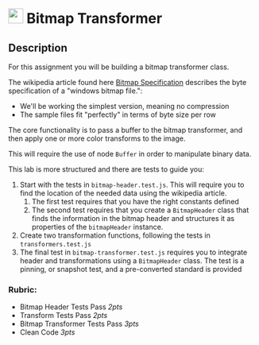 <img src="https://cloud.githubusercontent.com/assets/478864/22186847/68223ce6-e0b1-11e6-8a62-0e3edc96725e.png" width=30> Bitmap Transformer
====

## Description

For this assignment you will be building a bitmap transformer class.

The wikipedia article found here [Bitmap Specification](https://en.wikipedia.org/wiki/BMP_file_format) 
describes the byte specification of a "windows bitmap file.":
* We'll be working the simplest version, meaning no compression
* The sample files fit "perfectly" in terms of byte size per row

The core functionality is to pass a buffer to the bitmap transformer, and then apply
one or more color transforms to the image.

This will require the use of node `Buffer` in order to manipulate binary data.

This lab is more structured and there are tests to guide you:

1. Start with the tests in `bitmap-header.test.js`. This will require you to find
the location of the needed data using the wikipedia article.
    1. The first test requires that you have the right constants defined
    2. The second test requires that you create a `BitmapHeader` class that finds the information
  in the bitmap header and structures it as properties of the `bitmapHeader` instance.
2. Create two transformation functions, following the tests in `transformers.test.js`
3. The final test in `bitmap-transformer.test.js` requires you to integrate header and transformations
using a `BitmapHeader` class. The test is a pinning, or snapshot test, and a pre-converted standard is provided

### Rubric:
* Bitmap Header Tests Pass *2pts*
* Transform Tests Pass *2pts*
* Bitmap Transformer Tests Pass *3pts*
* Clean Code *3pts*
